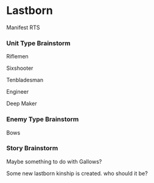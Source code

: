 # Lastborn
Manifest RTS


### Unit Type Brainstorm

Riflemen

Sixshooter

Tenbladesman

Engineer

Deep Maker

### Enemy Type Brainstorm

Bows


### Story Brainstorm

Maybe something to do with Gallows?

Some new lastborn kinship is created. who should it be?
